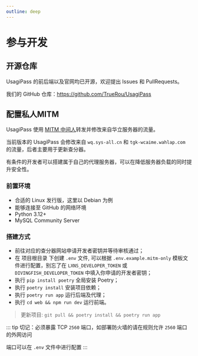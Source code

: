 ```yaml
---
outline: deep
---
```


# 参与开发

## 开源仓库

UsagiPass 的前后端以及官网均已开源，欢迎提出 Issues 和 PullRequests。

我们的 GitHub 仓库：https://github.com/TrueRou/UsagiPass

## 配置私人MITM

UsagiPass 使用 [MITM 中间人](https://developer.mozilla.org/zh-CN/docs/Glossary/MitM)转发并修改来自华立服务器的流量。

当前版本的 UsagiPass 会修改来自 `wq.sys-all.cn` 和 `tgk-wcaime.wahlap.com` 的流量，后者主要用于更新查分器。

有条件的开发者可以搭建属于自己的代理服务器，可以在降低服务器负载的同时提升安全性。

### 前置环境

- 合适的 Linux 发行版，这里以 Debian 为例
- 能够连接至 GitHub 的网络环境
- Python 3.12+
- MySQL Community Server

### 搭建方式

- 前往对应的查分器网站申请开发者密钥并等待审核通过；
- 在 项目根目录 下创建 `.env` 文件, 可以根据 `.env.example.mitm-only` 模板文件进行配置，别忘了在 `LXNS_DEVELOPER_TOKEN` 或 `DIVINGFISH_DEVELOPER_TOKEN` 中填入你申请的开发者密钥；
- 执行 `pip install poetry` 全局安装 Poetry；
- 执行 `poetry install` 安装项目依赖；
- 执行 `poetry run app` 运行后端及代理；
- 执行 `cd web && npm run dev` 运行前端。

> 更新项目: `git pull && poetry install && poetry run app`

::: tip
切记：必须暴露 TCP `2560` 端口，如部署防火墙的请在规则允许 `2560` 端口的外网访问

端口可以在 `.env` 文件中进行配置
:::